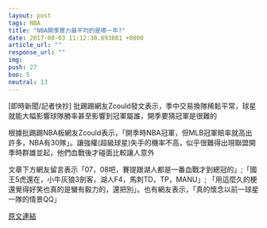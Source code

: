 ```yaml
---
layout: post
tags: NBA
title: "NBA開季實力最平均的是哪ㄧ年?"
date: 2017-08-03 11:12:38.693881 +0800
article_url: ""
response_url: ""
img: 
push: 27
boo: 5
neutral: 13
---
```


[即時新聞/記者快抄] 批踢踢網友Zcould發文表示，季中交易換隊稀鬆平常，球星就能大幅影響球隊勝率甚至影響到冠軍屬誰，開季要猜冠軍是很難的

根據批踢踢NBA板網友Zcould表示，「開季時NBA冠軍，但MLB冠軍賠率就高出許多，NBA有30隊」。讓強權(超級球星)失手的機率不高，似乎很難得出現聯盟開季時群雄並起，他們血戰後才碰面比較讓人意外

文章下方網友留言表示「07，08吧，賽提跟湖人都是一番血戰才到總冠的」;「國王5虎還在，小牛灰狼3劍客，湖人F4，馬刺TD，TP，MANU」; 「用這麼久的梗還覺得好笑也真的是蠻有毅力的，還把別」。也有網友表示，「真的懷念以前一球星一隊的情景QQ」

<a href = "https://www.ptt.cc/bbs/NBA/M.1501560817.A.900.html">原文連結</a>

